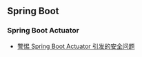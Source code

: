 ## Spring Boot

### Spring Boot Actuator

* [警惕 Spring Boot Actuator 引发的安全问题](https://my.oschina.net/u/4021601/blog/5012444)